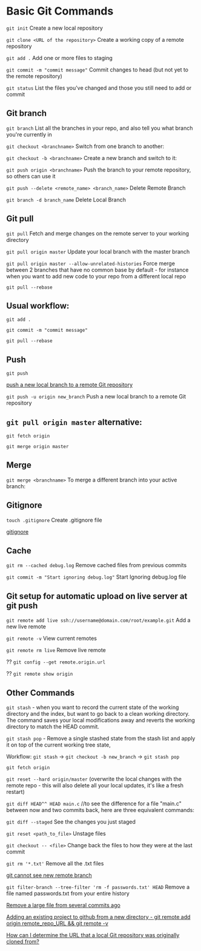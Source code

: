  # Basic Git Commands

`git init` Create a new local repository 

`git clone <URL of the repository>` Create a working copy of a remote repository

`git add .` Add one or more files to staging

`git commit -m "commit message"` Commit changes to head (but not yet to the remote repository)

`git status` List the files you've changed and those you still need to add or commit

## Git branch

`git branch` List all the branches in your repo, and also tell you what branch you're currently in

`git checkout <branchname>` Switch from one branch to another:

`git checkout -b <branchname>` Create a new branch and switch to it:

`git push origin <branchname>` Push the branch to your remote repository, so others can use it

`git push --delete <remote_name> <branch_name>` Delete Remote Branch 

`git branch -d branch_name` Delete Local Branch

## Git pull

`git pull` Fetch and merge changes on the remote server to your working directory

`git pull origin master` Update your local branch with the master branch

`git pull origin master --allow-unrelated-histories` Force merge between 2 branches that have no common base by default - for instance when you want to add new code to your repo from a different local repo

`git pull --rebase` 

## Usual workflow: 

```
git add .

git commit -m "commit message"

git pull --rebase
```

## Push

`git push`

[push a new local branch to a remote Git repository](https://stackoverflow.com/questions/2765421/how-do-i-push-a-new-local-branch-to-a-remote-git-repository-and-track-it-too)

`git push -u origin new_branch` Push a new local branch to a remote Git repository

## `git pull origin master` alternative:

`git fetch origin`

`git merge origin master`

## Merge

`git merge <branchname>` To merge a different branch into your active branch:

## Gitignore

`touch .gitignore` Create .gitignore file

[gitignore](https://www.atlassian.com/git/tutorials/saving-changes/gitignore)

## Cache

`git rm --cached debug.log` Remove cached files from previous commits

`git commit -m "Start ignoring debug.log"` Start Ignoring debug.log file

## Git setup for automatic upload on live server at git push

`git remote add live ssh://username@domain.com/root/example.git` Add a new live remote

`git remote -v` View current remotes

`git remote rm live` Remove live remote

?? `git config --get remote.origin.url`

?? `git remote show origin`

## Other Commands

`git stash` - when you want to record the current state of the working directory and the index, but want to go back to a clean working directory. The command saves your local modifications away and reverts the working directory to match the HEAD commit.

`git stash pop` - Remove a single stashed state from the stash list and apply it on top of the current working tree state, 

Workflow: `git stash` -> `git checkout -b new_branch` -> `git stash pop`

`git fetch origin`

`git reset --hard origin/master` (overwrite the local changes with the remote repo - this will also delete all your local updates, it's like a fresh restart)

`git diff HEAD^^ HEAD main.c` //to see the difference for a file "main.c" between now and two commits back, here are three equivalent commands:

`git diff --staged` See the changes you just staged

`git reset <path_to_file>` Unstage files

`git checkout -- <file>` Change back the files to how they were at the last commit 

`git rm '*.txt'` Remove all the .txt files

[git cannot see new remote branch](https://stackoverflow.com/questions/12762922/git-cannot-see-new-remote-branch)

`git filter-branch --tree-filter 'rm -f passwords.txt' HEAD` Remove a file named passwords.txt from your entire history

[Remove a large file from several commits ago](https://superuser.com/questions/1191186/remove-large-file-from-several-commits-ago-in-git)

[Adding an existing project to github from a new directory - git remote add origin remote_repo_URL && git remote -v](https://help.github.com/articles/adding-an-existing-project-to-github-using-the-command-line/)

[How can I determine the URL that a local Git repository was originally cloned from?](https://stackoverflow.com/questions/4089430/how-can-i-determine-the-url-that-a-local-git-repository-was-originally-cloned-fr)